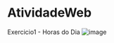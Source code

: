 # AtividadeWeb
Exercicio1 - Horas do Dia
![image](https://user-images.githubusercontent.com/91507393/217688812-f6b4a146-9e92-498d-964d-fdb639d35ad1.png)
